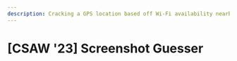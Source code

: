 ```yaml
---
description: Cracking a GPS location based off Wi-Fi availability nearby
---
```


# \[CSAW '23] Screenshot Guesser

